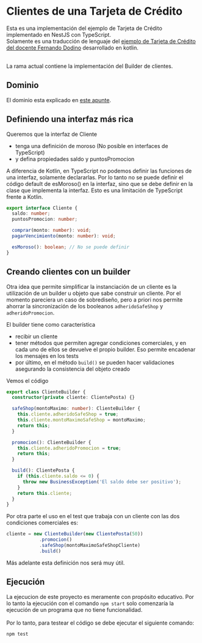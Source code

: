 # Clientes de una Tarjeta de Crédito

Esta es una implementación del ejemplo de Tarjeta de Crédito implementado en NestJS con TypeScript.<br>
Solamente es una traducción de lenguaje del [ejemplo de Tarjeta de Crédito del docente Fernando Dodino](https://github.com/uqbar-project/eg-tarjeta-credito-kotlin/tree/01-builder) desarrollado en kotlin.<br><br>

La rama actual contiene la implementación del Builder de clientes.

## Dominio

El dominio esta explicado en [este apunte](https://docs.google.com/document/d/1Ijz8Pe-ci6bYwbxIn-VZDV1QcijDy2JuAUQtohNX0oA/edit#heading=h.30j0zll).

## Definiendo una interfaz más rica
Queremos que la interfaz de Cliente
- tenga una definición de moroso (No posible en interfaces de TypeScript)
- y defina propiedades saldo y puntosPromocion

A diferencia de Kotlin, en TypeScript no podemos definir las funciones de una interfaz, solamente declararlas. Por lo tanto no se puede definir el código default de esMoroso() en la interfaz, sino que se debe definir en la clase que implementa la interfaz. Esto es una limitación de TypeScript frente a Kotlin.

``` typescript
export interface Cliente {
  saldo: number;
  puntosPromocion: number;

  comprar(monto: number): void;
  pagarVencimiento(monto: number): void;

  esMoroso(): boolean; // No se puede definir
}
```

## Creando clientes con un builder

Otra idea que permite simplificar la instanciación de un cliente es la utilización de un builder u objeto que sabe construir un cliente. Por el momento pareciera un caso de sobrediseño, pero a priori nos permite ahorrar la sincronización de los booleanos `adheridoSafeShop` y `adheridoPromocion`.

El builder tiene como característica
- recibir un cliente
- tener métodos que permiten agregar condiciones comerciales, y en cada uno de ellos se devuelve el propio builder. Eso permite encadenar los mensajes en los tests
- por último, en el método `build()` se pueden hacer validaciones asegurando la consistencia del objeto creado

Vemos el código

``` typescript
export class ClienteBuilder {
  constructor(private cliente: ClientePosta) {}

  safeShop(montoMaximo: number): ClienteBuilder {
    this.cliente.adheridoSafeShop = true;
    this.cliente.montoMaximoSafeShop = montoMaximo;
    return this;
  }

  promocion(): ClienteBuilder {
    this.cliente.adheridoPromocion = true;
    return this;
  }

  build(): ClientePosta {
    if (this.cliente.saldo <= 0) {
      throw new BusinessException('El saldo debe ser positivo');
    }
    return this.cliente;
  }
}
```

Por otra parte el uso en el test que trabaja con un cliente con las dos condiciones comerciales es:

``` typescript
cliente = new ClienteBuilder(new ClientePosta(50))
            .promocion()
            .safeShop(montoMaximoSafeShopCliente)
            .build()
```

Más adelante esta definición nos será muy útil.

## Ejecución
La ejecucion de este proyecto es meramente con propósito educativo. Por lo tanto la ejecución con el comando `npm start` solo comenzaría la ejecución de un programa que no tiene funcionalidad.<br><br>
Por lo tanto, para testear el código se debe ejecutar el siguiente comando:
```
npm test
```

